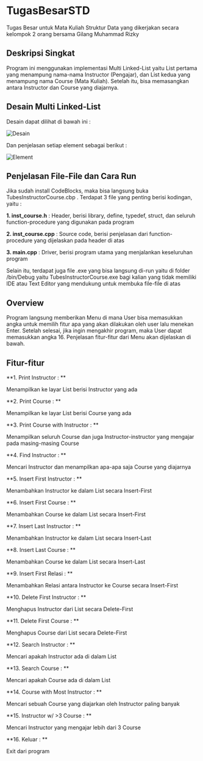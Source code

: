 # TugasBesarSTD
Tugas Besar untuk Mata Kuliah Struktur Data yang dikerjakan secara kelompok 2 orang bersama Gilang Muhammad Rizky

## Deskripsi Singkat
Program ini menggunakan implementasi Multi Linked-List yaitu List pertama yang menampung nama-nama Instructor (Pengajar), dan List kedua yang menampung nama Course (Mata Kuliah). Setelah itu, bisa memasangkan antara Instructor dan Course yang diajarnya.

## Desain Multi Linked-List
Desain dapat dilihat di bawah ini : 

![Desain](https://drive.google.com/uc?id=1AT0awbT0aP8JOlCkhVjTddQ8z1LkR3OM)

Dan penjelasan setiap element sebagai berikut :

![Element](https://drive.google.com/uc?id=1g9p6ziLaq2EIVMmxCY0oVmU_5vkpZ6Nx)


## Penjelasan File-File dan Cara Run
Jika sudah install CodeBlocks, maka bisa langsung buka TubesInstructorCourse.cbp . Terdapat 3 file yang penting berisi kodingan, yaitu :

**1. inst_course.h**    : Header, berisi library, define, typedef, struct, dan seluruh function-procedure yang digunakan pada program

**2. inst_course.cpp**  : Source code, berisi penjelasan dari function-procedure yang dijelaskan pada header di atas

**3. main.cpp**         : Driver, berisi program utama yang menjalankan keseluruhan program

Selain itu, terdapat juga file .exe yang bisa langsung di-run yaitu di folder /bin/Debug yaitu TubesInstructorCourse.exe bagi kalian yang tidak memiliki IDE atau Text Editor yang mendukung untuk membuka file-file di atas

## Overview
Program langsung memberikan Menu di mana User bisa memasukkan angka untuk memilih fitur apa yang akan dilakukan oleh user lalu menekan Enter. Setelah selesai, jika ingin mengakhir program, maka User dapat memasukkan angka 16. Penjelasan fitur-fitur dari Menu akan dijelaskan di bawah.

## Fitur-fitur
**1. Print Instructor               : **

Menampilkan ke layar List berisi Instructor yang ada


**2. Print Course                   : **

Menampilkan ke layar List berisi Course yang ada


**3. Print Course with Instructor   : **

Menampilkan seluruh Course dan juga Instructor-instructor yang mengajar pada masing-masing Course


**4. Find Instructor                : **

Mencari Instructor dan menampilkan apa-apa saja Course yang diajarnya


**5. Insert First Instructor        : **

Menambahkan Instructor ke dalam List secara Insert-First


**6. Insert First Course            : **

Menambahkan Course ke dalam List secara Insert-First


**7. Insert Last Instructor         : **

Menambahkan Instructor ke dalam List secara Insert-Last


**8. Insert Last Course             : **

Menambahkan Course ke dalam List secara Insert-Last


**9. Insert First Relasi            : **

Menambahkan Relasi antara Instructor ke Course secara Insert-First


**10. Delete First Instructor       : **

Menghapus Instructor dari List secara Delete-First


**11. Delete First Course           : **

Menghapus Course dari List secara Delete-First


**12. Search Instructor             : **

Mencari apakah Instructor ada di dalam List


**13. Search Course                 : **

Mencari apakah Course ada di dalam List


**14. Course with Most Instructor   : **

Mencari sebuah Course yang diajarkan oleh Instructor paling banyak


**15. Instructor w/ >3 Course       : **

Mencari Instructor yang mengajar lebih dari 3 Course


**16. Keluar                        : **

Exit dari program
